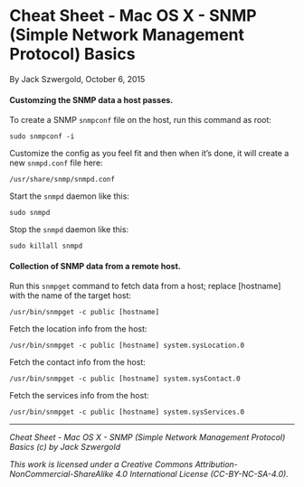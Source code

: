# Cheat Sheet - Mac OS X - SNMP (Simple Network Management Protocol) Basics

By Jack Szwergold, October 6, 2015

#### Customzing the SNMP data a host passes.

To create a SNMP `snmpconf` file on the host, run this command as root:

	sudo snmpconf -i

Customize the config as you feel fit and then when it’s done, it will create a new `snmpd.conf` file here:

    /usr/share/snmp/snmpd.conf

Start the `snmpd` daemon like this:

    sudo snmpd

Stop the `snmpd` daemon like this:

    sudo killall snmpd

#### Collection of SNMP data from a remote host.

Run this `snmpget` command to fetch data from a host; replace [hostname] with the name of the target host:

    /usr/bin/snmpget -c public [hostname]

Fetch the location info from the host:

    /usr/bin/snmpget -c public [hostname] system.sysLocation.0

Fetch the contact info from the host:

	/usr/bin/snmpget -c public [hostname] system.sysContact.0

Fetch the services info from the host:

	/usr/bin/snmpget -c public [hostname] system.sysServices.0

***

*Cheat Sheet - Mac OS X - SNMP (Simple Network Management Protocol) Basics (c) by Jack Szwergold*

*This work is licensed under a Creative Commons Attribution-NonCommercial-ShareAlike 4.0 International License (CC-BY-NC-SA-4.0).*